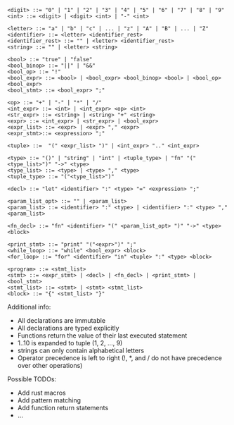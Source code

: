 ```
<digit> ::= "0" | "1" | "2" | "3" | "4" | "5" | "6" | "7" | "8" | "9"
<int> ::= <digit> | <digit> <int> | "-" <int>

<letter> ::= "a" | "b" | "c" | ... | "z" | "A" | "B" | ... | "Z"
<identifier> ::= <letter> <identifier_rest>
<identifier_rest> ::= "" | <letter> <identifier_rest>
<string> ::= "" | <letter> <string>

<bool> ::= "true" | "false"
<bool_binop> ::= "||" | "&&"
<bool_op> ::= "!"
<bool_expr> ::= <bool> | <bool_expr> <bool_binop> <bool> | <bool_op> <bool_expr>
<bool_stmt> ::= <bool_expr> ";"

<op> ::= "+" | "-" | "*" | "/"
<int_expr> ::= <int> | <int_expr> <op> <int>
<str_expr> ::= <string> | <string> "+" <string>
<expr> ::= <int_expr> | <str_expr> | <bool_expr>
<expr_list> ::= <expr> | <expr> "," <expr>
<expr_stmt>::= <expression> ";"

<tuple> ::=  "(" <expr_list> ")" | <int_expr> ".." <int_expr>

<type> ::= "()" | "string" | "int" | <tuple_type> | "fn" "("<type_list>")" "->" <type>
<type_list> ::= <type> | <type> "," <type>
<tuple_type> ::= "("<type_list>")"

<decl> ::= "let" <identifier> ":" <type> "=" <expression> ";"

<param_list_opt> ::= "" | <param_list>
<param_list> ::= <identifier> ":" <type> | <identifier> ":" <type> "," <param_list>

<fn_decl> ::= "fn" <identifier> "(" <param_list_opt> ")" "->" <type> <block>  

<print_stmt> ::= "print" "("<expr>")" ";"
<while_loop> ::= "while" <bool_expr> <block>
<for_loop> ::= "for" <identifier> "in" <tuple> ":" <type> <block>

<program> ::= <stmt_list>
<stmt> ::= <expr_stmt> | <decl> | <fn_decl> | <print_stmt> | <bool_stmt>
<stmt_list> ::= <stmt> | <stmt> <stmt_list>
<block> ::= "{" <stmt_list> "}"
```

Additional info:
- All declarations are immutable
- All declarations are typed explicitly
- Functions return the value of their last executed statement
- 1..10 is expanded to tuple (1, 2, ..., 9)
- strings can only contain alphabetical letters
- Operator precedence is left to right (!, \*, and / do not have precedence over other operations)

Possible TODOs:
- Add rust macros
- Add pattern matching
- Add function return statements
- ...
